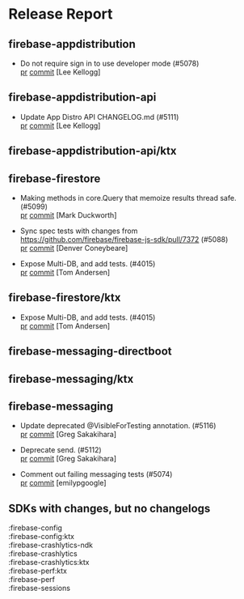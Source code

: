 # Release Report
## firebase-appdistribution
      
* Do not require sign in to use developer mode (#5078)   
  [pr](https://github.com/firebase/firebase-android-sdk/pull/5078) [commit](https://github.com/firebase/firebase-android-sdk/commit/bacb414caadcc435afbe79c5f5e6a3a472badc24)  [Lee Kellogg]

## firebase-appdistribution-api
      
* Update App Distro API CHANGELOG.md (#5111)   
  [pr](https://github.com/firebase/firebase-android-sdk/pull/5111) [commit](https://github.com/firebase/firebase-android-sdk/commit/68c7f0a88533467cd1347494af9787dcc4f9169a)  [Lee Kellogg]

## firebase-appdistribution-api/ktx
      

## firebase-firestore
      
* Making methods in core.Query that memoize results thread safe. (#5099)   
  [pr](https://github.com/firebase/firebase-android-sdk/pull/5099) [commit](https://github.com/firebase/firebase-android-sdk/commit/e3dc1ad7b1ac889e84300d4faea4f4afea990fd2)  [Mark Duckworth]

* Sync spec tests with changes from https://github.com/firebase/firebase-js-sdk/pull/7372 (#5088)   
  [pr](https://github.com/firebase/firebase-android-sdk/pull/5088) [commit](https://github.com/firebase/firebase-android-sdk/commit/dd710a7194195321e2407ca02ad383f42b73137f)  [Denver Coneybeare]

* Expose Multi-DB, and add tests. (#4015)   
  [pr](https://github.com/firebase/firebase-android-sdk/pull/4015) [commit](https://github.com/firebase/firebase-android-sdk/commit/e9d0de9e2a54724d9d93528560fd269e4100b4cb)  [Tom Andersen]

## firebase-firestore/ktx
      
* Expose Multi-DB, and add tests. (#4015)   
  [pr](https://github.com/firebase/firebase-android-sdk/pull/4015) [commit](https://github.com/firebase/firebase-android-sdk/commit/e9d0de9e2a54724d9d93528560fd269e4100b4cb)  [Tom Andersen]

## firebase-messaging-directboot
      

## firebase-messaging/ktx
      

## firebase-messaging
      
* Update deprecated @VisibleForTesting annotation. (#5116)   
  [pr](https://github.com/firebase/firebase-android-sdk/pull/5116) [commit](https://github.com/firebase/firebase-android-sdk/commit/3f59750767b213ee1a0fc530763855c46d2fdb98)  [Greg Sakakihara]

* Deprecate send. (#5112)   
  [pr](https://github.com/firebase/firebase-android-sdk/pull/5112) [commit](https://github.com/firebase/firebase-android-sdk/commit/f2faf0607cfc4ce5022ceaec8be35cbb8d987215)  [Greg Sakakihara]

* Comment out failing messaging tests (#5074)   
  [pr](https://github.com/firebase/firebase-android-sdk/pull/5074) [commit](https://github.com/firebase/firebase-android-sdk/commit/f76f6972c553be87349557c12acd0d948a2c315b)  [emilypgoogle]


## SDKs with changes, but no changelogs
:firebase-config  
:firebase-config:ktx  
:firebase-crashlytics-ndk  
:firebase-crashlytics  
:firebase-crashlytics:ktx  
:firebase-perf:ktx  
:firebase-perf  
:firebase-sessions